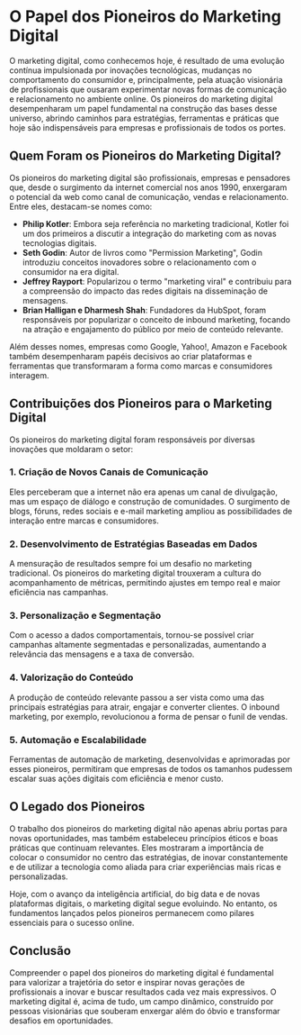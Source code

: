 # O Papel dos Pioneiros do Marketing Digital

O marketing digital, como conhecemos hoje, é resultado de uma evolução contínua impulsionada por inovações tecnológicas, mudanças no comportamento do consumidor e, principalmente, pela atuação visionária de profissionais que ousaram experimentar novas formas de comunicação e relacionamento no ambiente online. Os pioneiros do marketing digital desempenharam um papel fundamental na construção das bases desse universo, abrindo caminhos para estratégias, ferramentas e práticas que hoje são indispensáveis para empresas e profissionais de todos os portes.

## Quem Foram os Pioneiros do Marketing Digital?

Os pioneiros do marketing digital são profissionais, empresas e pensadores que, desde o surgimento da internet comercial nos anos 1990, enxergaram o potencial da web como canal de comunicação, vendas e relacionamento. Entre eles, destacam-se nomes como:

- **Philip Kotler**: Embora seja referência no marketing tradicional, Kotler foi um dos primeiros a discutir a integração do marketing com as novas tecnologias digitais.
- **Seth Godin**: Autor de livros como "Permission Marketing", Godin introduziu conceitos inovadores sobre o relacionamento com o consumidor na era digital.
- **Jeffrey Rayport**: Popularizou o termo "marketing viral" e contribuiu para a compreensão do impacto das redes digitais na disseminação de mensagens.
- **Brian Halligan e Dharmesh Shah**: Fundadores da HubSpot, foram responsáveis por popularizar o conceito de inbound marketing, focando na atração e engajamento do público por meio de conteúdo relevante.

Além desses nomes, empresas como Google, Yahoo!, Amazon e Facebook também desempenharam papéis decisivos ao criar plataformas e ferramentas que transformaram a forma como marcas e consumidores interagem.

## Contribuições dos Pioneiros para o Marketing Digital

Os pioneiros do marketing digital foram responsáveis por diversas inovações que moldaram o setor:

### 1. **Criação de Novos Canais de Comunicação**
Eles perceberam que a internet não era apenas um canal de divulgação, mas um espaço de diálogo e construção de comunidades. O surgimento de blogs, fóruns, redes sociais e e-mail marketing ampliou as possibilidades de interação entre marcas e consumidores.

### 2. **Desenvolvimento de Estratégias Baseadas em Dados**
A mensuração de resultados sempre foi um desafio no marketing tradicional. Os pioneiros do marketing digital trouxeram a cultura do acompanhamento de métricas, permitindo ajustes em tempo real e maior eficiência nas campanhas.

### 3. **Personalização e Segmentação**
Com o acesso a dados comportamentais, tornou-se possível criar campanhas altamente segmentadas e personalizadas, aumentando a relevância das mensagens e a taxa de conversão.

### 4. **Valorização do Conteúdo**
A produção de conteúdo relevante passou a ser vista como uma das principais estratégias para atrair, engajar e converter clientes. O inbound marketing, por exemplo, revolucionou a forma de pensar o funil de vendas.

### 5. **Automação e Escalabilidade**
Ferramentas de automação de marketing, desenvolvidas e aprimoradas por esses pioneiros, permitiram que empresas de todos os tamanhos pudessem escalar suas ações digitais com eficiência e menor custo.

## O Legado dos Pioneiros

O trabalho dos pioneiros do marketing digital não apenas abriu portas para novas oportunidades, mas também estabeleceu princípios éticos e boas práticas que continuam relevantes. Eles mostraram a importância de colocar o consumidor no centro das estratégias, de inovar constantemente e de utilizar a tecnologia como aliada para criar experiências mais ricas e personalizadas.

Hoje, com o avanço da inteligência artificial, do big data e de novas plataformas digitais, o marketing digital segue evoluindo. No entanto, os fundamentos lançados pelos pioneiros permanecem como pilares essenciais para o sucesso online.

## Conclusão

Compreender o papel dos pioneiros do marketing digital é fundamental para valorizar a trajetória do setor e inspirar novas gerações de profissionais a inovar e buscar resultados cada vez mais expressivos. O marketing digital é, acima de tudo, um campo dinâmico, construído por pessoas visionárias que souberam enxergar além do óbvio e transformar desafios em oportunidades.